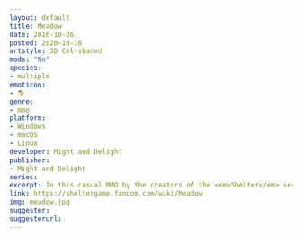 ```yaml
---
layout: default
title: Meadow
date: 2016-10-26
posted: 2020-10-18
artstyle: 3D Cel-shaded
mods: "No"
species: 
- multiple
emoticon: 
- 🌎
genre: 
- mmo
platform:
- Windows
- macOS
- Linux
developer: Might and Delight
publisher:
- Might and Delight
series: 
excerpt: In this casual MMO by the creators of the <em>Shelter</em> series play as any of 9 unlockable animals as you explore the world with your friends. The 9 species are badger, lynx, bear cub, eagle, goat, frog, rabbit, fox, and panda. Unlike its predecessors, there's no survival gameplay in this game.
link: https://sheltergame.fandom.com/wiki/Meadow
img: meadow.jpg
suggester: 
suggesterurl:  
---
```


